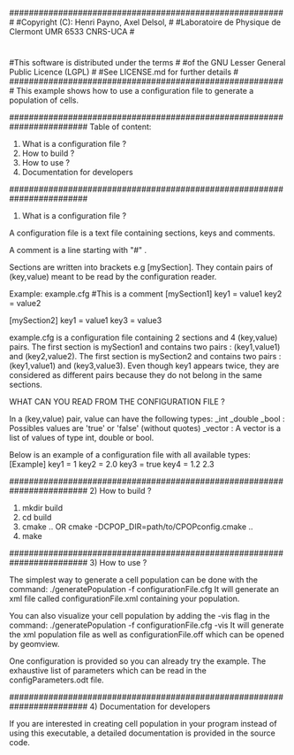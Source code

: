 #########################################################
#Copyright (C): Henri Payno, Axel Delsol, 				#
#Laboratoire de Physique de Clermont UMR 6533 CNRS-UCA	#
#														#
#This software is distributed under the terms			#
#of the GNU Lesser General  Public Licence (LGPL)		#
#See LICENSE.md for further details						#
#########################################################
This example shows how to use a configuration file to generate a population of cells.

########################################################################
Table of content:
1) What is a configuration file ?
2) How to build ?
3) How to use ?
4) Documentation for developers

########################################################################
1) What is a configuration file ?

A configuration file is a text file containing sections, keys and comments.

A comment is a line starting with "#" .

Sections are written into brackets e.g [mySection]. 
They contain pairs of (key,value) meant to be read by the configuration reader.

Example: example.cfg
#This is a comment
[mySection1]
key1 = value1
key2 = value2

[mySection2]
key1 = value1
key3 = value3

example.cfg is a configuration file containing 2 sections and 4 (key,value) pairs.
The first section is mySection1 and contains two pairs : (key1,value1) and (key2,value2).
The first section is mySection2 and contains two pairs : (key1,value1) and (key3,value3).
Even though key1 appears twice, they are considered as different pairs because they do not belong in the same sections.



WHAT CAN YOU READ FROM THE CONFIGURATION FILE ?

In a (key,value) pair, value can have the following types:
_int
_double 
_bool   : Possibles values are 'true' or 'false' (without quotes)
_vector : A vector is a list of values of type int, double or bool.

Below is an example of a configuration file with all available types:
[Example]
key1 = 1
key2 = 2.0
key3 = true
key4 = 1.2 2.3


########################################################################
2) How to build ?

1. mkdir build
2. cd build
3. cmake .. OR cmake -DCPOP_DIR=path/to/CPOPconfig.cmake ..
4. make


########################################################################
3) How to use ?

The simplest way to generate a cell population can be done with the command:
./generatePopulation -f configurationFile.cfg
It will generate an xml file called configurationFile.xml containing your population.

You can also visualize your cell population by adding the -vis flag in the command:
./generatePopulation -f configurationFile.cfg -vis
It will generate the xml population file as well as configurationFile.off which can be 
opened by geomview.

One configuration is provided so you can already try the example.
The exhaustive list of parameters which can be read in the configParameters.odt file.


########################################################################
4) Documentation for developers

If you are interested in creating cell population in your program instead of
using this executable, a detailed documentation is provided in the source code.
